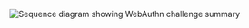<div class="full">

![Sequence diagram showing WebAuthn challenge summary](/img/authenticators/authenticators-webauthn-java-challenge-summary.png)

</div>
